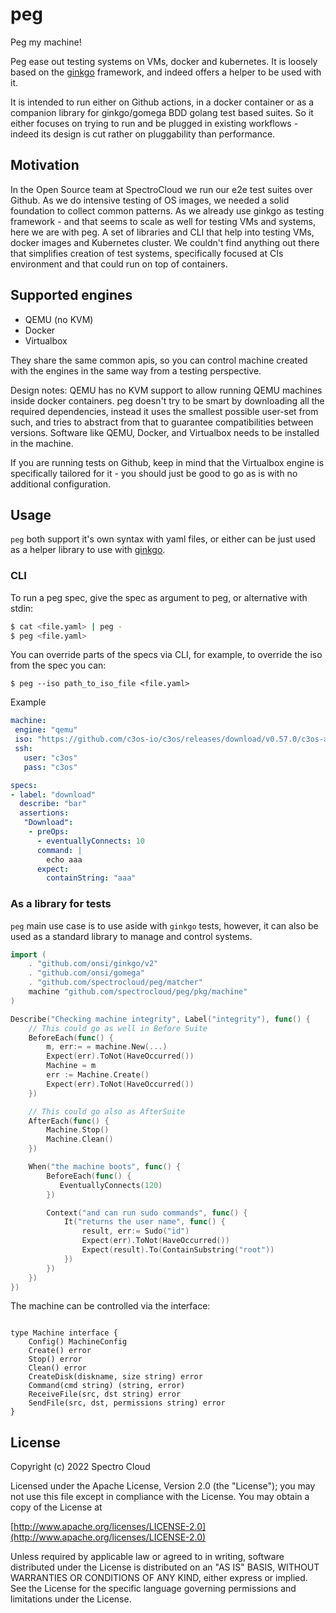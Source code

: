 # peg

Peg my machine!

Peg ease out testing systems on VMs, docker and kubernetes. It is loosely based on the [ginkgo](https://github.com/onsi/ginkgo/) framework, and indeed offers a helper to be used with it.

It is intended to run either on Github actions, in a docker container or as a companion library for ginkgo/gomega BDD golang test based suites. So it either focuses on trying to run and be plugged in existing workflows - indeed its design is cut rather on pluggability than performance.

## Motivation

In the Open Source team at SpectroCloud we run our e2e test suites over Github. As we do intensive testing of OS images, we needed a solid foundation to collect common patterns. 
As we already use ginkgo as testing framework - and that seems to scale as well for testing VMs and systems, here we are with peg. A set of libraries and CLI that help into testing VMs, docker images and Kubernetes cluster. We couldn't find anything out there that simplifies creation of test systems, specifically focused at CIs environment and that could run on top of containers.

## Supported engines

- QEMU (no KVM)
- Docker
- Virtualbox

They share the same common apis, so you can control machine created with the engines in the same way from a testing perspective.

Design notes: QEMU has no KVM support to allow running QEMU machines inside docker containers. peg doesn't try to be smart by downloading all the required dependencies, instead it uses the smallest possible user-set from such, and tries to abstract from that to guarantee compatibilities between versions. 
Software like QEMU, Docker, and Virtualbox needs to be installed in the machine.

If you are running tests on Github, keep in mind that the Virtualbox engine is specifically tailored for it - you should just be good to go as is with no additional configuration.

## Usage

`peg` both support it's own syntax with yaml files, or either can be just used as a helper library to use with [ginkgo](https://github.com/onsi/ginkgo/).

### CLI

To run a peg spec, give the spec as argument to peg, or alternative with stdin:

```bash
$ cat <file.yaml> | peg -
$ peg <file.yaml>
```

You can override parts of the specs via CLI, for example, to override the iso from the spec you can:
```
$ peg --iso path_to_iso_file <file.yaml>
```

Example
```yaml
machine:
 engine: "qemu"
 iso: "https://github.com/c3os-io/c3os/releases/download/v0.57.0/c3os-alpine-v0.57.0.iso"
 ssh:
   user: "c3os"
   pass: "c3os"

specs:
- label: "download"
  describe: "bar"
  assertions:
   "Download":
    - preOps:
      - eventuallyConnects: 10
      command: |  
        echo aaa
      expect:
        containString: "aaa"
```

### As a library for tests

`peg` main use case is to use aside with `ginkgo` tests, however, it can also be used as a standard library to manage and control systems.

```go
import (
    . "github.com/onsi/ginkgo/v2"
    . "github.com/onsi/gomega"
    . "github.com/spectrocloud/peg/matcher"
    machine "github.com/spectrocloud/peg/pkg/machine"
)

Describe("Checking machine integrity", Label("integrity"), func() {
    // This could go as well in Before Suite
    BeforeEach(func() {
        m, err:= = machine.New(...)
        Expect(err).ToNot(HaveOccurred())
        Machine = m
        err := Machine.Create()
		Expect(err).ToNot(HaveOccurred())
    })

    // This could go also as AfterSuite
    AfterEach(func() {
        Machine.Stop()
		Machine.Clean()
    })

    When("the machine boots", func() {
        BeforeEach(func() {
           EventuallyConnects(120)
        })

        Context("and can run sudo commands", func() {
            It("returns the user name", func() {
                result, err:= Sudo("id")
 		        Expect(err).ToNot(HaveOccurred())
                Expect(result).To(ContainSubstring("root"))
            })
        })
    })
})
```

The machine can be controlled via the interface:

```golang

type Machine interface {
	Config() MachineConfig
	Create() error
	Stop() error
	Clean() error
	CreateDisk(diskname, size string) error
	Command(cmd string) (string, error)
	ReceiveFile(src, dst string) error
	SendFile(src, dst, permissions string) error
}

```

## License

Copyright (c) 2022 Spectro Cloud

Licensed under the Apache License, Version 2.0 (the "License");
you may not use this file except in compliance with the License.
You may obtain a copy of the License at

[http://www.apache.org/licenses/LICENSE-2.0](http://www.apache.org/licenses/LICENSE-2.0)

Unless required by applicable law or agreed to in writing, software
distributed under the License is distributed on an "AS IS" BASIS,
WITHOUT WARRANTIES OR CONDITIONS OF ANY KIND, either express or implied.
See the License for the specific language governing permissions and
limitations under the License.
